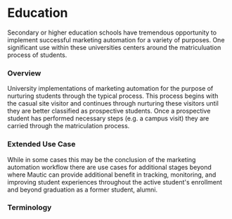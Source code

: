 # Education

Secondary or higher education schools have tremendous opportunity to implement successful marketing automation for a variety of purposes. One significant use within these universities centers around the matriculuation process of students.

### Overview

University implementations of marketing automation for the purpose of nurturing students through the typical process. This process begins with the casual site visitor and continues through nurturing these visitors until they are better classified as prospective students. Once a prospective student has performed necessary steps (e.g. a campus visit) they are carried through the matriculation process.

### Extended Use Case

While in some cases this may be the conclusion of the marketing automation workflow there are use cases for additional stages beyond where Mautic can provide additional benefit in tracking, monitoring, and improving student experiences throughout the active student's enrollment and beyond graduation as a former student, alumni.

### Terminology

